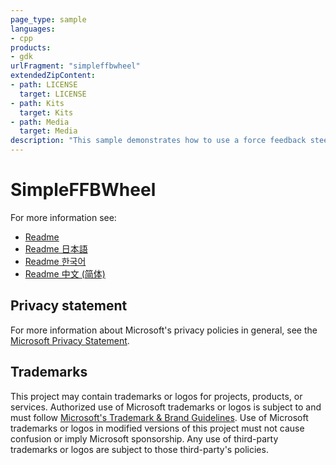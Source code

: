 ```yaml
---
page_type: sample
languages:
- cpp
products:
- gdk
urlFragment: "simpleffbwheel"
extendedZipContent:
- path: LICENSE
  target: LICENSE
- path: Kits
  target: Kits
- path: Media
  target: Media
description: "This sample demonstrates how to use a force feedback steering wheel in the Microsoft GDK."
---
```


# SimpleFFBWheel

For more information see: 
- [Readme](https://github.com/microsoft/Xbox-GDK-Samples/blob/main/Samples/System/SimpleFFBWheel/readme_en-us.md)
- [Readme 日本語](https://github.com/microsoft/Xbox-GDK-Samples/blob/main/Samples/System/SimpleFFBWheel/readme_ja-jp.md)
- [Readme 한국어](https://github.com/microsoft/Xbox-GDK-Samples/blob/main/Samples/System/SimpleFFBWheel/readme_ko-kr.md)
- [Readme 中文 (简体)](https://github.com/microsoft/Xbox-GDK-Samples/blob/main/Samples/System/SimpleFFBWheel/readme_zh-cn.md)

## Privacy statement

For more information about Microsoft's privacy policies in general, see the [Microsoft Privacy Statement](https://privacy.microsoft.com/privacystatement/).

## Trademarks

This project may contain trademarks or logos for projects, products, or services. Authorized use of Microsoft trademarks or logos is subject to and must follow [Microsoft's Trademark & Brand Guidelines](https://www.microsoft.com/en-us/legal/intellectualproperty/trademarks/usage/general). Use of Microsoft trademarks or logos in modified versions of this project must not cause confusion or imply Microsoft sponsorship. Any use of third-party trademarks or logos are subject to those third-party's policies.
